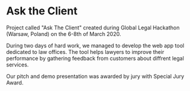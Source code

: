 # Ask the Client

Project called "Ask The Client" created during Global Legal Hackathon (Warsaw, Poland) on the 6-8th of March 2020.

During two days of hard work, we managed to develop the web app tool dedicated to law offices. The tool helps lawyers to improve their performance by gathering feedback from customers about diffrent legal services. 

Our pitch and demo presentation was awarded by jury with Special Jury Award.
